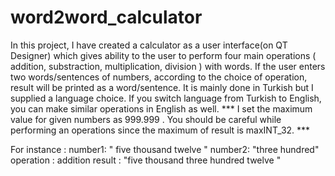 # word2word_calculator

In this project, I have created a calculator as a user interface(on QT Designer) which gives ability to the user to perform four main operations ( addition, substraction, multiplication, division ) with words. If the user enters two words/sentences of numbers, according to the choice of operation, result will be printed as a word/sentence. It is mainly done in Turkish but I supplied a language choice. If you switch language from Turkish to English, you can make similar operations in English as well. *** I set the maximum value for given numbers as 999.999 . You should be careful while performing an operations since the maximum of result is maxINT_32. *** 





For instance : 
number1: " five thousand twelve "
number2: "three hundred" 
operation : addition 
result : "five thousand three hundred twelve " 

 
